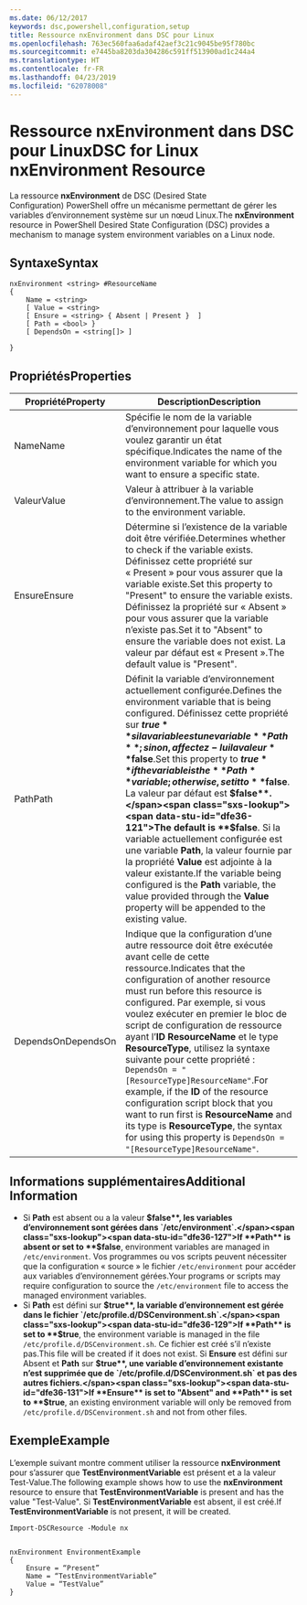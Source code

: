 ```yaml
---
ms.date: 06/12/2017
keywords: dsc,powershell,configuration,setup
title: Ressource nxEnvironment dans DSC pour Linux
ms.openlocfilehash: 763ec560faa6adaf42aef3c21c9045be95f780bc
ms.sourcegitcommit: e7445ba8203da304286c591ff513900ad1c244a4
ms.translationtype: HT
ms.contentlocale: fr-FR
ms.lasthandoff: 04/23/2019
ms.locfileid: "62078008"
---
```

# <a name="dsc-for-linux-nxenvironment-resource"></a><span data-ttu-id="dfe36-103">Ressource nxEnvironment dans DSC pour Linux</span><span class="sxs-lookup"><span data-stu-id="dfe36-103">DSC for Linux nxEnvironment Resource</span></span>

<span data-ttu-id="dfe36-104">La ressource **nxEnvironment** de DSC (Desired State Configuration) PowerShell offre un mécanisme permettant de gérer les variables d’environnement système sur un nœud Linux.</span><span class="sxs-lookup"><span data-stu-id="dfe36-104">The **nxEnvironment** resource in PowerShell Desired State Configuration (DSC) provides a mechanism to manage system environment variables on a Linux node.</span></span>

## <a name="syntax"></a><span data-ttu-id="dfe36-105">Syntaxe</span><span class="sxs-lookup"><span data-stu-id="dfe36-105">Syntax</span></span>

```
nxEnvironment <string> #ResourceName
{
    Name = <string>
    [ Value = <string>
    [ Ensure = <string> { Absent | Present }  ]
    [ Path = <bool> }
    [ DependsOn = <string[]> ]

}
```

## <a name="properties"></a><span data-ttu-id="dfe36-106">Propriétés</span><span class="sxs-lookup"><span data-stu-id="dfe36-106">Properties</span></span>

|  <span data-ttu-id="dfe36-107">Propriété</span><span class="sxs-lookup"><span data-stu-id="dfe36-107">Property</span></span> |  <span data-ttu-id="dfe36-108">Description</span><span class="sxs-lookup"><span data-stu-id="dfe36-108">Description</span></span> |
|---|---|
| <span data-ttu-id="dfe36-109">Name</span><span class="sxs-lookup"><span data-stu-id="dfe36-109">Name</span></span>| <span data-ttu-id="dfe36-110">Spécifie le nom de la variable d’environnement pour laquelle vous voulez garantir un état spécifique.</span><span class="sxs-lookup"><span data-stu-id="dfe36-110">Indicates the name of the environment variable for which you want to ensure a specific state.</span></span>|
| <span data-ttu-id="dfe36-111">Valeur</span><span class="sxs-lookup"><span data-stu-id="dfe36-111">Value</span></span>| <span data-ttu-id="dfe36-112">Valeur à attribuer à la variable d’environnement.</span><span class="sxs-lookup"><span data-stu-id="dfe36-112">The value to assign to the environment variable.</span></span>|
| <span data-ttu-id="dfe36-113">Ensure</span><span class="sxs-lookup"><span data-stu-id="dfe36-113">Ensure</span></span>| <span data-ttu-id="dfe36-114">Détermine si l’existence de la variable doit être vérifiée.</span><span class="sxs-lookup"><span data-stu-id="dfe36-114">Determines whether to check if the variable exists.</span></span> <span data-ttu-id="dfe36-115">Définissez cette propriété sur « Present » pour vous assurer que la variable existe.</span><span class="sxs-lookup"><span data-stu-id="dfe36-115">Set this property to "Present" to ensure the variable exists.</span></span> <span data-ttu-id="dfe36-116">Définissez la propriété sur « Absent » pour vous assurer que la variable n’existe pas.</span><span class="sxs-lookup"><span data-stu-id="dfe36-116">Set it to "Absent" to ensure the variable does not exist.</span></span> <span data-ttu-id="dfe36-117">La valeur par défaut est « Present ».</span><span class="sxs-lookup"><span data-stu-id="dfe36-117">The default value is "Present".</span></span>|
| <span data-ttu-id="dfe36-118">Path</span><span class="sxs-lookup"><span data-stu-id="dfe36-118">Path</span></span>| <span data-ttu-id="dfe36-119">Définit la variable d’environnement actuellement configurée.</span><span class="sxs-lookup"><span data-stu-id="dfe36-119">Defines the environment variable that is being configured.</span></span> <span data-ttu-id="dfe36-120">Définissez cette propriété sur **$true** si la variable est une variable **Path** ; sinon, affectez-lui la valeur **$false**.</span><span class="sxs-lookup"><span data-stu-id="dfe36-120">Set this property to **$true** if the variable is the **Path** variable; otherwise, set it to **$false**.</span></span> <span data-ttu-id="dfe36-121">La valeur par défaut est **$false**.</span><span class="sxs-lookup"><span data-stu-id="dfe36-121">The default is **$false**.</span></span> <span data-ttu-id="dfe36-122">Si la variable actuellement configurée est une variable **Path**, la valeur fournie par la propriété **Value** est adjointe à la valeur existante.</span><span class="sxs-lookup"><span data-stu-id="dfe36-122">If the variable being configured is the **Path** variable, the value provided through the **Value** property will be appended to the existing value.</span></span>|
| <span data-ttu-id="dfe36-123">DependsOn</span><span class="sxs-lookup"><span data-stu-id="dfe36-123">DependsOn</span></span> | <span data-ttu-id="dfe36-124">Indique que la configuration d’une autre ressource doit être exécutée avant celle de cette ressource.</span><span class="sxs-lookup"><span data-stu-id="dfe36-124">Indicates that the configuration of another resource must run before this resource is configured.</span></span> <span data-ttu-id="dfe36-125">Par exemple, si vous voulez exécuter en premier le bloc de script de configuration de ressource ayant l’**ID** **ResourceName** et le type **ResourceType**, utilisez la syntaxe suivante pour cette propriété : `DependsOn = "[ResourceType]ResourceName"`.</span><span class="sxs-lookup"><span data-stu-id="dfe36-125">For example, if the **ID** of the resource configuration script block that you want to run first is **ResourceName** and its type is **ResourceType**, the syntax for using this property is `DependsOn = "[ResourceType]ResourceName"`.</span></span>|

## <a name="additional-information"></a><span data-ttu-id="dfe36-126">Informations supplémentaires</span><span class="sxs-lookup"><span data-stu-id="dfe36-126">Additional Information</span></span>

* <span data-ttu-id="dfe36-127">Si **Path** est absent ou a la valeur **$false**, les variables d’environnement sont gérées dans `/etc/environment`.</span><span class="sxs-lookup"><span data-stu-id="dfe36-127">If **Path** is absent or set to **$false**, environment variables are managed in `/etc/environment`.</span></span> <span data-ttu-id="dfe36-128">Vos programmes ou vos scripts peuvent nécessiter que la configuration « source » le fichier `/etc/environment` pour accéder aux variables d’environnement gérées.</span><span class="sxs-lookup"><span data-stu-id="dfe36-128">Your programs or scripts may require configuration to source the `/etc/environment` file to access the managed environment variables.</span></span>
* <span data-ttu-id="dfe36-129">Si **Path** est défini sur **$true**, la variable d’environnement est gérée dans le fichier `/etc/profile.d/DSCenvironment.sh`.</span><span class="sxs-lookup"><span data-stu-id="dfe36-129">If **Path** is set to **$true**, the environment variable is managed in the file `/etc/profile.d/DSCenvironment.sh`.</span></span> <span data-ttu-id="dfe36-130">Ce fichier est créé s’il n’existe pas.</span><span class="sxs-lookup"><span data-stu-id="dfe36-130">This file will be created if it does not exist.</span></span> <span data-ttu-id="dfe36-131">Si **Ensure** est défini sur Absent et **Path** sur **$true**, une variable d’environnement existante n’est supprimée que de `/etc/profile.d/DSCenvironment.sh` et pas des autres fichiers.</span><span class="sxs-lookup"><span data-stu-id="dfe36-131">If **Ensure** is set to "Absent" and **Path** is set to **$true**, an existing environment variable will only be removed from `/etc/profile.d/DSCenvironment.sh` and not from other files.</span></span>

## <a name="example"></a><span data-ttu-id="dfe36-132">Exemple</span><span class="sxs-lookup"><span data-stu-id="dfe36-132">Example</span></span>

<span data-ttu-id="dfe36-133">L’exemple suivant montre comment utiliser la ressource **nxEnvironment** pour s’assurer que **TestEnvironmentVariable** est présent et a la valeur Test-Value.</span><span class="sxs-lookup"><span data-stu-id="dfe36-133">The following example shows how to use the **nxEnvironment** resource to ensure that **TestEnvironmentVariable** is present and has the value "Test-Value".</span></span> <span data-ttu-id="dfe36-134">Si **TestEnvironmentVariable** est absent, il est créé.</span><span class="sxs-lookup"><span data-stu-id="dfe36-134">If **TestEnvironmentVariable** is not present, it will be created.</span></span>

```
Import-DSCResource -Module nx


nxEnvironment EnvironmentExample
{
    Ensure = “Present”
    Name = “TestEnvironmentVariable”
    Value = “TestValue”
}
```